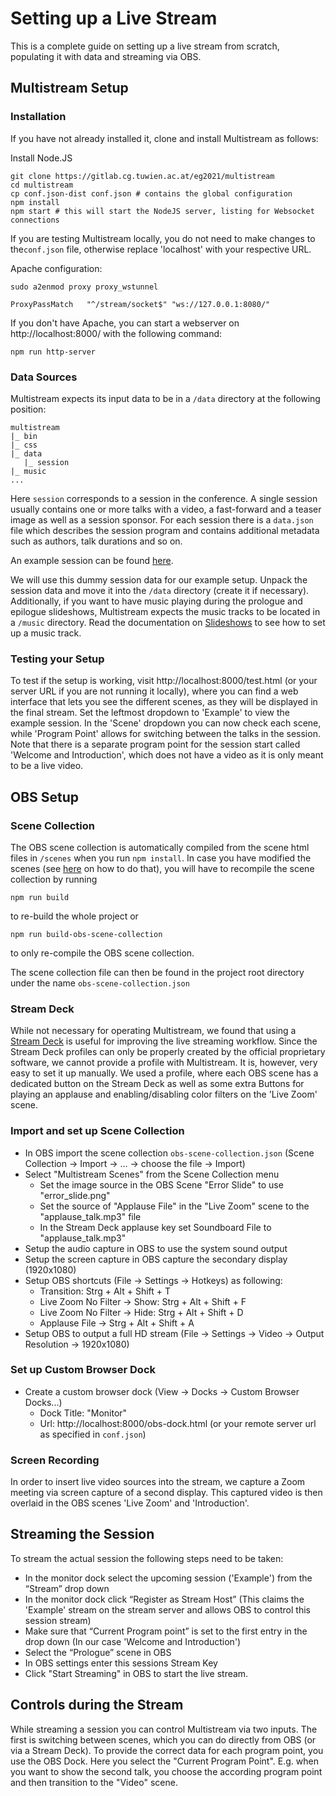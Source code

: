 # Setting up a Live Stream

This is a complete guide on setting up a live stream from scratch, populating it with data and streaming via OBS.

## Multistream Setup

### Installation
If you have not already installed it, clone and install Multistream as follows:

Install Node.JS

```shell
git clone https://gitlab.cg.tuwien.ac.at/eg2021/multistream
cd multistream
cp conf.json-dist conf.json # contains the global configuration
npm install
npm start # this will start the NodeJS server, listing for Websocket connections
```

If you are testing Multistream locally, you do not need to make changes to the`conf.json` file, otherwise replace 'localhost' with your respective URL. 

Apache configuration:
```shell
sudo a2enmod proxy proxy_wstunnel
```

```
ProxyPassMatch   "^/stream/socket$" "ws://127.0.0.1:8080/"
```

If you don't have Apache, you can start a webserver on http://localhost:8000/ with the following command:
```
npm run http-server
```

### Data Sources
Multistream expects its input data to be in a `/data` directory at the following position:
```
multistream
|_ bin
|_ css
|_ data
   |_ session
|_ music
...
```
Here `session` corresponds to a session in the conference. 
A single session usually contains one or more talks with a video, a fast-forward and a teaser image as well as a session sponsor.
For each session there is a `data.json` file which describes the session program and contains additional metadata such as authors, talk durations and so on.

An example session can be found [here](https://vapor.cg.tuwien.ac.at/index.php/s/xerFxAKyJxeGF3p). 

We will use this dummy session data for our example setup.
Unpack the session data and move it into the `/data` directory (create it if necessary). 
Additionally, if you want to have music playing during the prologue and epilogue slideshows, Multistream expects the music tracks to be located in a `/music` directory.
Read the documentation on [Slideshows](/doc/Theme.md#Slideshows) to see how to set up a music track.

### Testing your Setup
To test if the setup is working, visit http://localhost:8000/test.html (or your server URL if you are not running it locally), where you can find a web interface that lets you see the different scenes, as they will be displayed in the final stream.
Set the leftmost dropdown to 'Example' to view the example session.
In the 'Scene' dropdown you can now check each scene, while 'Program Point' allows for switching between the talks in the session.
Note that there is a separate program point for the session start called 'Welcome and Introduction', which does not have a video as it is only meant to be a live video.

## OBS Setup

### Scene Collection
The OBS scene collection is automatically compiled from the scene html files in `/scenes` when you run `npm install`. 
In case you have modified the scenes (see [here](/doc/Scenes.md) on how to do that), you will have to recompile the scene collection by running

```shell
npm run build
```

to re-build the whole project or 

```shell
npm run build-obs-scene-collection
```
to only re-compile the OBS scene collection.

The scene collection file can then be found in the project root directory under the name `obs-scene-collection.json`

### Stream Deck
While not necessary for operating Multistream, we found that using a [Stream Deck](https://www.elgato.com/stream-deck) is useful for improving the live streaming workflow.
Since the Stream Deck profiles can only be properly created by the official proprietary software, we cannot provide a profile with Multistream. 
It is, however, very easy to set it up manually. 
We used a profile, where each OBS scene has a dedicated button on the Stream Deck as well as some extra Buttons for playing an applause and enabling/disabling color filters on the 'Live Zoom' scene. 

### Import and set up Scene Collection
* In OBS import the scene collection `obs-scene-collection.json` (Scene Collection -> Import -> ... -> choose the file -> Import)
* Select "Multistream Scenes" from the Scene Collection menu
    * Set the image source in the OBS Scene "Error Slide" to use "error_slide.png"
    * Set the source of "Applause File" in the "Live Zoom" scene to the "applause_talk.mp3" file
    * In the Stream Deck applause key set Soundboard File to "applause_talk.mp3"
* Setup the audio capture in OBS to use the system sound output
* Setup the screen capture in OBS capture the secondary display (1920x1080)
* Setup OBS shortcuts (File -> Settings -> Hotkeys) as following:
    * Transition: Strg + Alt + Shift + T
    * Live Zoom No Filter -> Show: Strg + Alt + Shift + F
    * Live Zoom No Filter -> Hide: Strg + Alt + Shift + D
    * Applause File -> Strg + Alt + Shift + A
* Setup OBS to output a full HD stream (File -> Settings -> Video -> Output Resolution -> 1920x1080)

### Set up Custom Browser Dock
* Create a custom browser dock (View -> Docks -> Custom Browser Docks...)
    * Dock Title: "Monitor" 
    * Url: http://localhost:8000/obs-dock.html (or your remote server url as specified in `conf.json`)
    
### Screen Recording
In order to insert live video sources into the stream, we capture a Zoom meeting via screen capture of a second display. 
This captured video is then overlaid in the OBS scenes 'Live Zoom' and 'Introduction'.

## Streaming the Session
To stream the actual session the following steps need to be taken:
* In the monitor dock select the upcoming session ('Example') from the “Stream” drop down
* In the monitor dock click “Register as Stream Host” (This claims the 'Example' stream on the stream server and allows OBS to control this session stream)
* Make sure that “Current Program point” is set to the first entry in the drop down (In our case 'Welcome and Introduction')
* Select the “Prologue” scene in OBS
* In OBS settings enter this sessions Stream Key
* Click "Start Streaming" in OBS to start the live stream.

## Controls during the Stream
While streaming a session you can control Multistream via two inputs. 
The first is switching between scenes, which you can do directly from OBS (or via a Stream Deck).
To provide the correct data for each program point, you use the OBS Dock.
Here you select the "Current Program Point". 
E.g. when you want to show the second talk, you choose the according program point and then transition to the "Video" scene.
 
